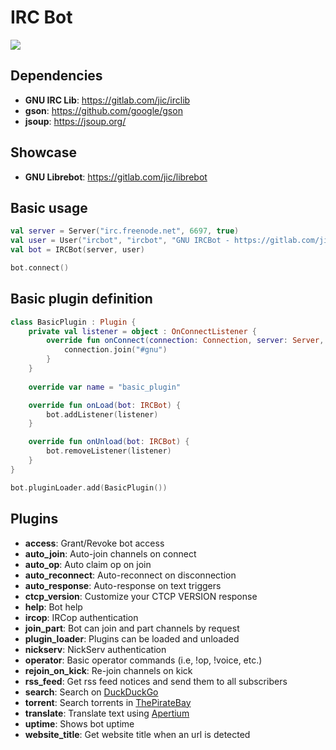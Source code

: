 # IRC Bot
[![](https://jitpack.io/v/com.gitlab.jic/ircbot.svg)](https://jitpack.io/#com.gitlab.jic/ircbot)

## Dependencies
* **GNU IRC Lib**: https://gitlab.com/jic/irclib
* **gson**: https://github.com/google/gson
* **jsoup**: https://jsoup.org/

## Showcase
* **GNU Librebot**: https://gitlab.com/jic/librebot

## Basic usage
```kotlin
val server = Server("irc.freenode.net", 6697, true)
val user = User("ircbot", "ircbot", "GNU IRCBot - https://gitlab.com/jic/ircbot")
val bot = IRCBot(server, user)

bot.connect()
```

## Basic plugin definition
```kotlin
class BasicPlugin : Plugin {
    private val listener = object : OnConnectListener {
        override fun onConnect(connection: Connection, server: Server, user: User) {
            connection.join("#gnu")
        }
    }
        
    override var name = "basic_plugin"

    override fun onLoad(bot: IRCBot) {
        bot.addListener(listener)
    }

    override fun onUnload(bot: IRCBot) {
        bot.removeListener(listener)
    }
}
```

```kotlin
bot.pluginLoader.add(BasicPlugin())
```

## Plugins
* **access**: Grant/Revoke bot access
* **auto_join**: Auto-join channels on connect
* **auto_op**: Auto claim op on join
* **auto_reconnect**: Auto-reconnect on disconnection
* **auto_response**: Auto-response on text triggers
* **ctcp_version**: Customize your CTCP VERSION response
* **help**: Bot help
* **ircop**: IRCop authentication
* **join_part**: Bot can join and part channels by request
* **plugin_loader**: Plugins can be loaded and unloaded
* **nickserv**: NickServ authentication
* **operator**: Basic operator commands (i.e, !op, !voice, etc.)
* **rejoin_on_kick**: Re-join channels on kick
* **rss_feed**: Get rss feed notices and send them to all subscribers
* **search**: Search on [DuckDuckGo](https://duckduckgo.com)
* **torrent**: Search torrents in [ThePirateBay](https://thepiratebay.org)
* **translate**: Translate text using [Apertium](https://apertium.org)
* **uptime**: Shows bot uptime
* **website_title**: Get website title when an url is detected

